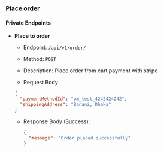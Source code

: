 ### Place order

#### Private Endpoints

- **Place to order**

  - Endpoint: `/api/v1/order/`
  - Method: `POST`
  - Description: Place order from cart payment with stripe

  - Request Body

  ```json
  {
    "paymentMethodId": "pm_test_4242424242",
    "shippingAddress": "Banani, Dhaka"
  }
  ```

  - Response Body (Success):

    ```json
    {
      "message": "Order placed successfully"
    }
    ```
